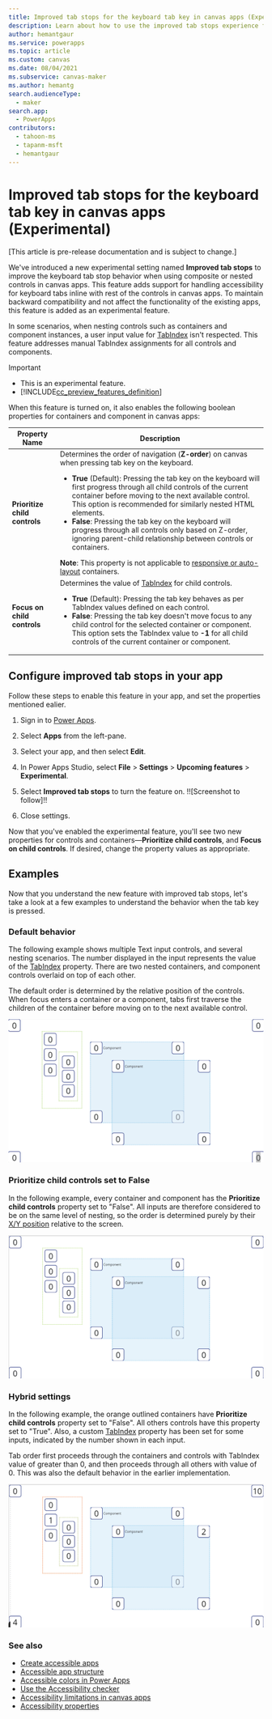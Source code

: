 ```yaml
---
title: Improved tab stops for the keyboard tab key in canvas apps (Experimental)
description: Learn about how to use the improved tab stops experience for better accessibility.
author: hemantgaur
ms.service: powerapps
ms.topic: article
ms.custom: canvas
ms.date: 08/04/2021
ms.subservice: canvas-maker
ms.author: hemantg
search.audienceType:
  - maker
search.app:
  - PowerApps
contributors:
  - tahoon-ms
  - tapanm-msft
  - hemantgaur
---
```


# Improved tab stops for the keyboard tab key in canvas apps (Experimental)

[This article is pre-release documentation and is subject to change.]

We've introduced a new experimental setting named **Improved tab stops** to improve the keyboard tab stop behavior when using composite or nested controls in canvas apps. This feature adds support for handling accessibility for keyboard tabs inline with rest of the controls in canvas apps. To maintain backward compatibility and not affect the functionality of the existing apps, this feature is added as an experimental feature.

In some scenarios, when nesting controls such as containers and component instances, a user input value for [TabIndex](controls/properties-accessibility.md#tabindex) isn't respected. This feature addresses manual TabIndex assignments for all controls and components.

> [!IMPORTANT]
> - This is an experimental feature.
> - [!INCLUDE[cc_preview_features_definition](../../includes/cc-preview-features-definition.md)]

When this feature is turned on, it also enables the following boolean properties for containers and component in canvas apps:

| Property Name | Description |
| - | - |
| **Prioritize child controls** | Determines the order of navigation (**Z-order**) on canvas when pressing tab key on the keyboard. <ul> <li> **True** (Default): Pressing the tab key on the keyboard will first progress through all child controls of the current container before moving to the next available control. This option is recommended for similarly nested HTML elements. </li> <li> **False**: Pressing the tab key on the keyboard will progress through all controls only based on Z-order, ignoring parent-child relationship between controls or containers. </li> </ul> **Note**: This property is not applicable to [responsive or auto-layout](create-responsive-layout.md) containers. |
| **Focus on child controls** | Determines the value of [TabIndex](controls/properties-accessibility.md#tabindex) for child controls. <ul> <li> **True** (Default): Pressing the tab key behaves as per TabIndex values defined on each control. </li> <li> **False**: Pressing the tab key doesn't move focus to any child control for the selected container or component. This option sets the TabIndex value to **-1** for all child controls of the current container or component. |

## Configure improved tab stops in your app

Follow these steps to enable this feature in your app, and set the properties mentioned ealier.

1. Sign in to [Power Apps](https://make.poweraps.com).

1. Select **Apps** from the left-pane.

1. Select your app, and then select **Edit**.

1. In Power Apps Studio, select **File** > **Settings** > **Upcoming features** > **Experimental**.

1. Select **Improved tab stops** to turn the feature on. !![Screenshot to follow]!!

1. Close settings.

Now that you've enabled the experimental feature, you'll see two new properties for controls and containers&mdash;**Prioritize child controls**, and **Focus on child controls**. If desired, change the property values as appropriate.

## Examples

Now that you understand the new feature with improved tab stops, let's take a look at a few examples to understand the behavior when the tab key is pressed.

### Default behavior

The following example shows multiple Text input controls, and several nesting scenarios. The number displayed in the input represents the value of the [TabIndex](controls/properties-accessibility.md#tabindex) property. There are two nested containers, and component controls overlaid on top of each other.

The default order is determined by the relative position of the controls. When focus enters a container or a component, tabs first traverse the children of the container before moving on to the next available control.

![Default behavior of the app](media\accessibility-tab-stops\default-behavior.gif "Default behavior of the app")

### Prioritize child controls set to False

In the following example, every container and component has the **Prioritize child controls** property set to "False". All inputs are therefore considered to be on the same level of nesting, so the order is determined purely by their [X/Y position](controls/properties-size-location.md#position) relative to the screen.

![Don't prioritize child controls](media\accessibility-tab-stops\child-control-priority.gif "Don't prioritize child controls")

### Hybrid settings

In the following example, the orange outlined containers have **Prioritize child controls** property set to "False". All others controls have this property set to "True". Also, a custom [TabIndex](controls/properties-accessibility.md#tabindex) property has been set for some inputs, indicated by the number shown in each input.

Tab order first proceeds through the containers and controls with TabIndex value of greater than 0, and then proceeds through all others with value of 0. This was also the default behavior in the earlier implementation.

![Mix and match](media\accessibility-tab-stops\hybrid-configuration.gif "Mix and match")

### See also

- [Create accessible apps](accessible-apps.md)
- [Accessible app structure](accessible-apps-structure.md)
- [Accessible colors in Power Apps](accessible-apps-color.md)
- [Use the Accessibility checker](accessibility-checker.md)
- [Accessibility limitations in canvas apps](accessible-apps-limitations.md)
- [Accessibility properties](controls/properties-accessibility.md)
